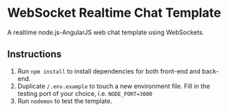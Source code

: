 # WebSocket Realtime Chat Template #

A realtime node.js-AngularJS web chat template using WebSockets.

## Instructions ##
1. Run `npm install` to install dependencies for both front-end and back-end.
2. Duplicate `/.env.example` to touch a new environment file. Fill in the testing port of your choice, i.e. `NODE_PORT=3000`
3. Run `nodemon` to test the template.

